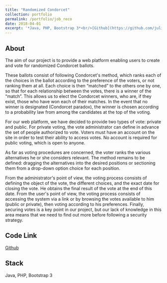 ```yaml
---
title: "Randomized Condorcet"
collection: portfolio
permalink: /portfolio/job_reco
date: 2018-04-01
excerpt: '*Java, PHP, Bootstrap 3*<br/>[Github](https://github.com/juliendenize/Randomized_Condorcet/tree/master/Java/Algortihme%20de%20Condorcet/src/main)'
---
```


## About
The aim of our project is to provide a web platform enabling users to create and vote for randomized Condorcet ballots.

These ballots consist of following Condorcet's method, which ranks each of the choices in the ballot according to the preference of the voters, or not ranking them at all. Each choice is then “matched” to the others one by one, so that for each relationship between the votes, there is a winner of the “match”. This allows us to elect the Condorcet winners, who are, if they exist, those who have won each of their matches. In the event that no winner is designated (Condorcet paradox), the winner is chosen according to a probability law from among the candidates at the top of the voting.

For our web platform, we have decided to provide two types of vote: private and public. For private voting, the vote administrator can define in advance the set of people authorized to vote. Voters must have an account on the site in order to test their ability to access votes. No account is required for public voting, which is open to anyone.

As far as voting procedures are concerned, the voter ranks the various alternatives he or she considers relevant. The method remains to be defined: dragging the alternatives into the desired positions or sectioning them from a drop-down option choice for each position.

From the administrator's point of view, the voting process consists of defining the object of the vote, the different choices, and the exact date for closing the vote. He obtains the final result of the vote at the end of this date. From the user's point of view, the voting process consists of accessing the system via a link or by browsing the votes available to him (public or private), then voting according to his preferences. Finally, securing votes is a key point in our project, but our lack of knowledge in this area means that we need to find out more before following a security strategy.


## Code Link

[Github](https://github.com/juliendenize/Randomized_Condorcet/tree/master/Java/Algortihme%20de%20Condorcet/src/main)

## Stack

Java, PHP, Bootstrap 3
